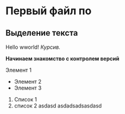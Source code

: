 # Первый файл по
## Выделение текста
Hello wworld!
*Курсив.*

**Начинаем знакомство с контролем версий**

Элемент 1
* Элемент 2
* Элемент 3
1. Список 1
2. список 2 
asdasd
asdadsadsasdasd